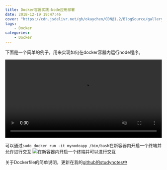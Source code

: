 ```yaml
---
title: Docker容器实践-Node应用部署
date: 2018-12-19 19:47:46
cover: "https://cdn.jsdelivr.net/gh/okaychen/CDN@1.2/BlogSource/gallery/thumb_012.jpg"
tags: 
    - Docker
categories: 
    - Docker
---
```

下面是一个简单的例子，用来实现如何在docker容器内运行node程序。

<!--more-->

<video src="https://www.chenqaq.com/assets/videos/test-2018-12-19_17.23.50.mp4" controls allowfullscreen="true" loop="true" autoplay="autoplay" muted width="100%" min-height="100%">embed: xss--chrome_test</video>

可以通过`sudo docker run -it mynodeapp /bin/bash`在新容器内开启一个终端并允许进行交互
![在新容器内开启一个终端并可以进行交互](https://www.chenqaq.com/assets/images/docker-bash01.png)

关于Dockerfile的简单说明，更新在我的[github的studynotes中](https://github.com/okaychen/studynotes/blob/master/docker/docker-deploying-node.md)